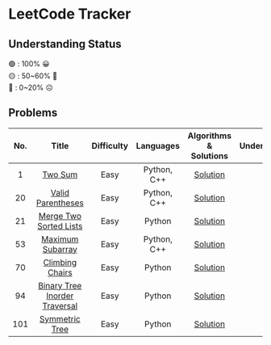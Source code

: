 # LeetCode Tracker

## Understanding Status
🟢 : 100% 😀 <br>
🟡 : 50\~60% 🤨 <br>
🔴 : 0\~20% ☹️ <br>

## Problems

| No. | Title | Difficulty | Languages | Algorithms & Solutions | Understanding |
| :---: | :----------------: | :----------: | :---------: | :------: | :------: |
| 1 | [Two Sum](https://leetcode.com/problems/two-sum/) | Easy | Python, C++  | [Solution](https://quantshin.com/1-two-sum-easy/) | 🟢 |
| 20 | [Valid Parentheses](https://leetcode.com/problems/valid-parentheses/) | Easy | Python, C++ | [Solution](https://quantshin.com/20-valid-parentheses-easy/) | 🟢 |
| 21 | [Merge Two Sorted Lists](https://leetcode.com/problems/merge-two-sorted-lists/) | Easy | Python | [Solution](https://quantshin.com/21-merge-two-sorted-lists-easy/) | 🟢 |
| 53 | [Maximum Subarray](https://leetcode.com/problems/maximum-subarray/) | Easy | Python, C++ | [Solution](https://quantshin.com/53-maximum-subarray/) | 🟡 |
| 70 | [Climbing Chairs](https://leetcode.com/problems/climbing-stairs/) | Easy | Python | [Solution](https://quantshin.com/70-climbing-stairs/) | 🟡 |
| 94 | [Binary Tree Inorder Traversal](https://leetcode.com/problems/binary-tree-inorder-traversal/) | Easy | Python | [Solution](https://quantshin.com/94-binary-tree-inorder-traversal-easy/) | 🟢 |
| 101 | [Symmetric Tree](https://leetcode.com/problems/symmetric-tree/) | Easy | Python | [Solution](https://quantshin.com/101-symmetric-tree-easy/) | 🟡 |
